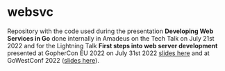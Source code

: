 # websvc

Repository with the code used during the presentation __Developing Web Services in Go​__ done internally in Amadeus on the Tech Talk on July 21st 2022 and for the Lightning Talk __First steps into web server development__ presented at GopherCon EU 2022 on July 31st 2022 [slides here](https://docs.google.com/presentation/d/1y49xJir394wIdFTRGKu-7bzPZ6TtEbjtjVGF9VVMRTE/edit?usp=sharing) and at GoWestConf 2022 ([slides here](https://docs.google.com/presentation/d/1-AopabJmCGGSbVUJpselY2Ytn02_Zm895SYCPHzZJvA/edit?usp=sharing)).
